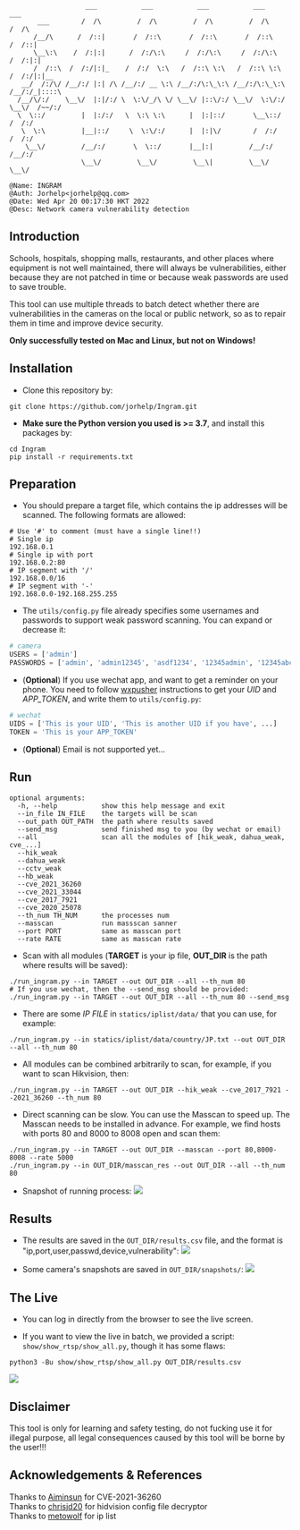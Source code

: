 ```
                   ___           ___           ___           ___           ___     
       ___        /  /\         /  /\         /  /\         /  /\         /  /\    
      /__/\      /  /::|       /  /::\       /  /::\       /  /::\       /  /::|   
      \__\:\    /  /:|:|      /  /:/\:\     /  /:/\:\     /  /:/\:\     /  /:|:|   
      /  /::\  /  /:/|:|_    /  /:/  \:\   /  /::\ \:\   /  /::\ \:\   /  /:/|:|__ 
   __/  /:/\/ /__/:/ |:| /\ /__/:/ __ \:\ /__/:/\:\_\:\ /__/:/\:\_\:\ /__/:/_|::::\
  /__/\/:/    \__\/  |:|/:/ \  \:\/_/\ \/ \__\/ |::\/:/ \__\/  \:\/:/ \__\/  /~~/:/
  \  \::/         |  |:/:/   \  \:\ \:\      |  |:|::/       \__\::/        /  /:/ 
   \  \:\         |__|::/     \  \:\/:/      |  |:|\/        /  /:/        /  /:/  
    \__\/         /__/:/       \  \::/       |__|:|         /__/:/        /__/:/   
                  \__\/         \__\/         \__\|         \__\/         \__\/    
```

```
@Name: INGRAM
@Auth: Jorhelp<jorhelp@qq.com>
@Date: Wed Apr 20 00:17:30 HKT 2022
@Desc: Network camera vulnerability detection
```


## Introduction

Schools, hospitals, shopping malls, restaurants, and other places where equipment is not well maintained, there will always be vulnerabilities, either because they are not patched in time or because weak passwords are used to save trouble.

This tool can use multiple threads to batch detect whether there are vulnerabilities in the cameras on the local or public network, so as to repair them in time and improve device security.

**Only successfully tested on Mac and Linux, but not on Windows!**


## Installation

+ Clone this repository by:
```shell
git clone https://github.com/jorhelp/Ingram.git
```

+ **Make sure the Python version you used is >= 3.7**, and install this packages by:
```shell
cd Ingram
pip install -r requirements.txt
```


## Preparation

+ You should prepare a target file, which contains the ip addresses will be scanned. The following formats are allowed:
```
# Use '#' to comment (must have a single line!!)
# Single ip
192.168.0.1
# Single ip with port
192.168.0.2:80
# IP segment with '/'
192.168.0.0/16
# IP segment with '-'
192.168.0.0-192.168.255.255
```

+ The `utils/config.py` file already specifies some usernames and passwords to support weak password scanning. You can expand or decrease it:
```python
# camera
USERS = ['admin']
PASSWORDS = ['admin', 'admin12345', 'asdf1234', '12345admin', '12345abc']
```

+ (**Optional**) If you use wechat app, and want to get a reminder on your phone. You need to follow [wxpusher](https://wxpusher.zjiecode.com/docs/) instructions to get your *UID* and *APP_TOKEN*, and write them to `utils/config.py`:
```python
# wechat
UIDS = ['This is your UID', 'This is another UID if you have', ...]
TOKEN = 'This is your APP_TOKEN'
```

+ (**Optional**) Email is not supported yet...


## Run

```shell
optional arguments:
  -h, --help           show this help message and exit
  --in_file IN_FILE    the targets will be scan
  --out_path OUT_PATH  the path where results saved
  --send_msg           send finished msg to you (by wechat or email)
  --all                scan all the modules of [hik_weak, dahua_weak, cve_...]
  --hik_weak
  --dahua_weak
  --cctv_weak
  --hb_weak
  --cve_2021_36260
  --cve_2021_33044
  --cve_2017_7921
  --cve_2020_25078
  --th_num TH_NUM      the processes num
  --masscan            run massscan sanner
  --port PORT          same as masscan port
  --rate RATE          same as masscan rate
```

+ Scan with all modules (**TARGET** is your ip file, **OUT_DIR** is the path where results will be saved):
```shell
./run_ingram.py --in TARGET --out OUT_DIR --all --th_num 80
# If you use wechat, then the --send_msg should be provided:
./run_ingram.py --in TARGET --out OUT_DIR --all --th_num 80 --send_msg
```

+ There are some *IP FILE* in `statics/iplist/data/` that you can use, for example:
```shell
./run_ingram.py --in statics/iplist/data/country/JP.txt --out OUT_DIR --all --th_num 80
```

+ All modules can be combined arbitrarily to scan, for example, if you want to scan Hikvision, then:
```shell
./run_ingram.py --in TARGET --out OUT_DIR --hik_weak --cve_2017_7921 --2021_36260 --th_num 80
```

+ Direct scanning can be slow. You can use the Masscan to speed up. The Masscan needs to be installed in advance. For example, we find hosts with ports 80 and 8000 to 8008 open and scan them:
```shell
./run_ingram.py --in TARGET --out OUT_DIR --masscan --port 80,8000-8008 --rate 5000
./run_ingram.py --in OUT_DIR/masscan_res --out OUT_DIR --all --th_num 80
```

+ Snapshot of running process: 
![](statics/imgs/run_time.png)


## Results

+ The results are saved in the `OUT_DIR/results.csv` file, and the format is "ip,port,user,passwd,device,vulnerability":
![](statics/imgs/results.png)

+ Some camera's snapshots are saved in `OUT_DIR/snapshots/`:
![](statics/imgs/snapshots.png)


## The Live

+ You can log in directly from the browser to see the live screen.
  
+ If you want to view the live in batch, we provided a script: `show/show_rtsp/show_all.py`, though it has some flaws:
```shell
python3 -Bu show/show_rtsp/show_all.py OUT_DIR/results.csv
```

![](statics/imgs/show_rtsp.png)


## Disclaimer

This tool is only for learning and safety testing, do not fucking use it for illegal purpose, all legal consequences caused by this tool will be borne by the user!!!


## Acknowledgements & References

Thanks to [Aiminsun](https://github.com/Aiminsun/CVE-2021-36260) for CVE-2021-36260  
Thanks to [chrisjd20](https://github.com/chrisjd20/hikvision_CVE-2017-7921_auth_bypass_config_decryptor) for hidvision config file decryptor  
Thanks to [metowolf](https://github.com/metowolf/iplist) for ip list  

